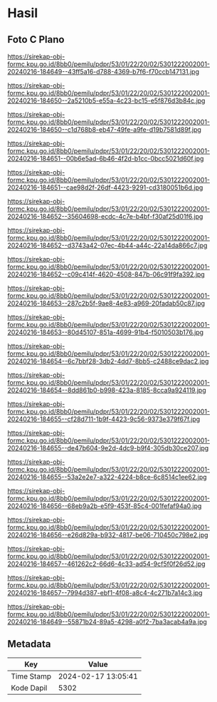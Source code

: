 # Hasil

## Foto C Plano

https://sirekap-obj-formc.kpu.go.id/8bb0/pemilu/pdpr/53/01/22/20/02/5301222002001-20240216-184649--43ff5a16-d788-4369-b7f6-f70ccb147131.jpg

https://sirekap-obj-formc.kpu.go.id/8bb0/pemilu/pdpr/53/01/22/20/02/5301222002001-20240216-184650--2a5210b5-e55a-4c23-bc15-e5f876d3b84c.jpg

https://sirekap-obj-formc.kpu.go.id/8bb0/pemilu/pdpr/53/01/22/20/02/5301222002001-20240216-184650--c1d768b8-eb47-49fe-a9fe-d19b7581d89f.jpg

https://sirekap-obj-formc.kpu.go.id/8bb0/pemilu/pdpr/53/01/22/20/02/5301222002001-20240216-184651--00b6e5ad-6b46-4f2d-b1cc-0bcc5021d60f.jpg

https://sirekap-obj-formc.kpu.go.id/8bb0/pemilu/pdpr/53/01/22/20/02/5301222002001-20240216-184651--cae98d2f-26df-4423-9291-cd3180051b6d.jpg

https://sirekap-obj-formc.kpu.go.id/8bb0/pemilu/pdpr/53/01/22/20/02/5301222002001-20240216-184652--35604698-ecdc-4c7e-b4bf-f30af25d01f6.jpg

https://sirekap-obj-formc.kpu.go.id/8bb0/pemilu/pdpr/53/01/22/20/02/5301222002001-20240216-184652--d3743a42-07ec-4b44-a44c-22a14da866c7.jpg

https://sirekap-obj-formc.kpu.go.id/8bb0/pemilu/pdpr/53/01/22/20/02/5301222002001-20240216-184652--c09c414f-4620-4508-847b-06c91f9fa392.jpg

https://sirekap-obj-formc.kpu.go.id/8bb0/pemilu/pdpr/53/01/22/20/02/5301222002001-20240216-184653--287c2b5f-9ae8-4e83-a969-20fadab50c87.jpg

https://sirekap-obj-formc.kpu.go.id/8bb0/pemilu/pdpr/53/01/22/20/02/5301222002001-20240216-184653--80d45107-851a-4699-91b4-f5010503b176.jpg

https://sirekap-obj-formc.kpu.go.id/8bb0/pemilu/pdpr/53/01/22/20/02/5301222002001-20240216-184654--6c7bbf28-3db2-4dd7-8bb5-c2488ce9dac2.jpg

https://sirekap-obj-formc.kpu.go.id/8bb0/pemilu/pdpr/53/01/22/20/02/5301222002001-20240216-184654--8dd861b0-b998-423a-8185-8cca9a924119.jpg

https://sirekap-obj-formc.kpu.go.id/8bb0/pemilu/pdpr/53/01/22/20/02/5301222002001-20240216-184655--cf28d711-1b9f-4423-9c56-9373e379f67f.jpg

https://sirekap-obj-formc.kpu.go.id/8bb0/pemilu/pdpr/53/01/22/20/02/5301222002001-20240216-184655--de47b604-9e2d-4dc9-b9f4-305db30ce207.jpg

https://sirekap-obj-formc.kpu.go.id/8bb0/pemilu/pdpr/53/01/22/20/02/5301222002001-20240216-184655--53a2e2e7-a322-4224-b8ce-6c8514c1ee62.jpg

https://sirekap-obj-formc.kpu.go.id/8bb0/pemilu/pdpr/53/01/22/20/02/5301222002001-20240216-184656--68eb9a2b-e5f9-453f-85c4-001fefaf94a0.jpg

https://sirekap-obj-formc.kpu.go.id/8bb0/pemilu/pdpr/53/01/22/20/02/5301222002001-20240216-184656--e26d829a-b932-4817-be06-710450c798e2.jpg

https://sirekap-obj-formc.kpu.go.id/8bb0/pemilu/pdpr/53/01/22/20/02/5301222002001-20240216-184657--461262c2-66d6-4c33-ad54-9cf5f0f26d52.jpg

https://sirekap-obj-formc.kpu.go.id/8bb0/pemilu/pdpr/53/01/22/20/02/5301222002001-20240216-184657--7994d387-ebf1-4f08-a8c4-4c271b7a14c3.jpg

https://sirekap-obj-formc.kpu.go.id/8bb0/pemilu/pdpr/53/01/22/20/02/5301222002001-20240216-184649--55871b24-89a5-4298-a0f2-7ba3acab4a9a.jpg


## Metadata

| Key        | Value               |
| ---------- | ------------------- |
| Time Stamp | 2024-02-17 13:05:41 |
| Kode Dapil | 5302                |



